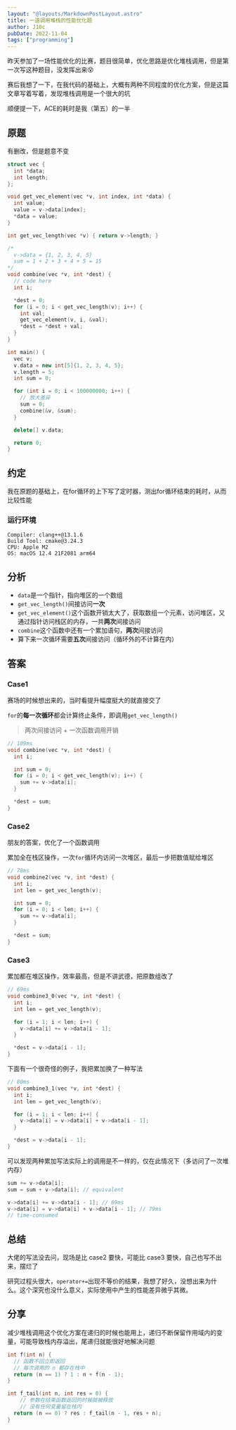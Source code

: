 ```yaml
---
layout: "@layouts/MarkdownPostLayout.astro"
title: 一道调用堆栈的性能优化题
author: J10c
pubDate: 2022-11-04
tags: ["programming"]
---
```


昨天参加了一场性能优化的比赛，题目很简单，优化思路是优化堆栈调用，但是第一次写这种题目，没发挥出来😵

赛后我想了一下，在我代码的基础上，大概有两种不同程度的优化方案，但是这篇文章写着写着，发现堆栈调用是一个很大的坑

顺便提一下，ACE的耗时是我（第五）的一半

## 原题

有删改，但是题意不变

```cpp
struct vec {
  int *data;
  int length;
};

void get_vec_element(vec *v, int index, int *data) {
  int value;
  value = v->data[index];
  *data = value;
}

int get_vec_length(vec *v) { return v->length; }

/*
  v->data = {1, 2, 3, 4, 5}
  sum = 1 + 2 + 3 + 4 + 5 = 15
*/
void combine(vec *v, int *dest) {
  // code here
  int i;

  *dest = 0;
  for (i = 0; i < get_vec_length(v); i++) {
    int val;
    get_vec_element(v, i, &val);
    *dest = *dest + val;
  }
}

int main() {
  vec v;
  v.data = new int[5]{1, 2, 3, 4, 5};
  v.length = 5;
  int sum = 0;

  for (int i = 0; i < 100000000; i++) {
	// 放大差异
    sum = 0;
    combine(&v, &sum);
  }

  delete[] v.data;

  return 0;
}
```

## 约定

我在原题的基础上，在for循环的上下写了定时器，测出for循环结束的耗时，从而比较性能

### 运行环境

```
Compiler: clang++@13.1.6
Build Tool: cmake@3.24.3
CPU: Apple M2
OS: macOS 12.4 21F2081 arm64
```

## 分析

- `data`是一个指针，指向堆区的一个数组
- `get_vec_length()`间接访问**一次**
- `get_vec_element()`这个函数开销太大了，获取数组一个元素，访问堆区，又通过指针访问栈区的内存，一共**两次**间接访问
- `combine`这个函数中还有一个累加语句，**两次**间接访问
- 算下来一次循环需要**五次**间接访问（循环外的不计算在内）

## 答案

### Case1

赛场的时候想出来的，当时看提升幅度挺大的就直接交了

`for`的**每一次循环**都会计算终止条件，即调用`get_vec_length()`

> 两次间接访问 + 一次函数调用开销

```cpp
// 109ms
void combine(vec *v, int *dest) {
  int i;

  int sum = 0;
  for (i = 0; i < get_vec_length(v); i++) {
    sum += v->data[i];
  }

  *dest = sum;
}
```

### Case2

朋友的答案，优化了一个函数调用

累加全在栈区操作，一次`for`循环内访问一次堆区，最后一步把数值赋给堆区

```cpp
// 78ms
void combine2(vec *v, int *dest) {
  int i;
  int len = get_vec_length(v);

  int sum = 0;
  for (i = 0; i < len; i++) {
    sum += v->data[i];
  }

  *dest = sum;
}
```

### Case3

累加都在堆区操作，效率最高，但是不讲武德，把原数组改了

```cpp
// 69ms
void combine3_0(vec *v, int *dest) {
  int i;
  int len = get_vec_length(v);

  for (i = 1; i < len; i++) {
    v->data[i] += v->data[i - 1];
  }

  *dest = v->data[i - 1];
}
```

下面有一个很奇怪的例子，我把累加换了一种写法

```cpp
// 80ms
void combine3_1(vec *v, int *dest) {
  int i;
  int len = get_vec_length(v);

  for (i = 1; i < len; i++) {
    v->data[i] = v->data[i] + v->data[i - 1];
  }

  *dest = v->data[i - 1];
}
```

可以发现两种累加写法实际上的调用是不一样的，仅在此情况下（多访问了一次堆内存）

```cpp
sum += v->data[i];
sum = sum + v->data[i]; // equivalent

v->data[i] += v->data[i - 1]; // 69ms
v->data[i] = v->data[i] + v->data[i - 1]; // 79ms
// time-consumed
```

## 总结

大佬的写法没去问，现场是比 case2 要快，可能比 case3 要快，自己也写不出来，摆烂了

研究过程头很大，`operator+=`出现不等价的结果，我想了好久，没想出来为什么。这个深究也没什么意义，实际使用中产生的性能差异微乎其微。

## 分享

减少堆栈调用这个优化方案在递归的时候也能用上，递归不断保留作用域内的变量，可能导致栈内存溢出，尾递归就能很好地解决问题

```cpp
int f(int n) { 
  // 函数不回立即返回
  // 每次调用的 n 都存在栈中
  return (n == 1) ? 1 : n + f(n - 1); 
}
```

```cpp
int f_tail(int n, int res = 0) {
	// 参数在结束函数返回的时候就被释放
	// 没有任何变量留在栈内
  return (n == 0) ? res : f_tail(n - 1, res + n);
}
```

